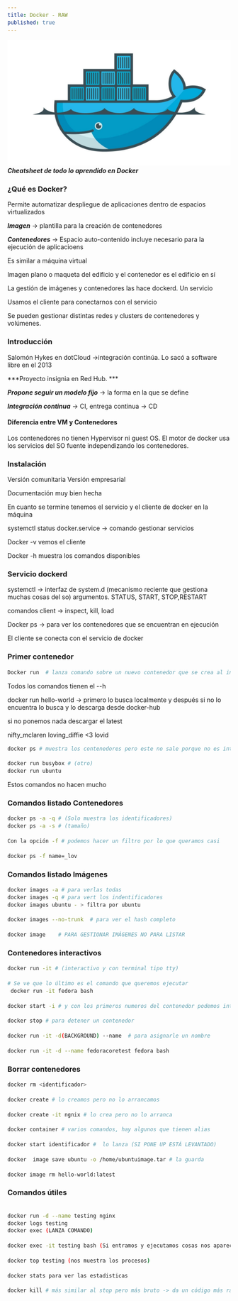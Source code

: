 ```yaml
---
title: Docker - RAW
published: true
---
```


![Powershell](./../assets/docker.jpg)
***Cheatsheet de todo lo aprendido en Docker***



### ¿Qué es Docker?
Permite automatizar despliegue de aplicaciones dentro de espacios virtualizados

***Imagen*** -> plantilla para la creación de contenedores

***Contenedores*** -> Espacio auto-contenido incluye necesario para la ejecución de aplicacioens

Es similar a máquina virtual 

Imagen plano o maqueta del edificio y el contenedor es el edificio en sí

La gestión de imágenes y contenedores las hace dockerd. Un servicio

Usamos el cliente para conectarnos con el servicio

Se pueden gestionar distintas redes y clusters de contenedores y volúmenes.

### Introducción

Salomón Hykes en dotCloud ->integración continúa. Lo sacó a software libre en el 2013

***Proyecto insignia en Red Hub. ***

***Propone seguir un modelo fijo*** -> la forma en la que se define

***Integración continua*** -> CI, entrega continua -> CD 

#### Diferencia entre VM y Contenedores
Los contenedores no tienen Hypervisor ni guest OS. El motor de docker usa los servicios del SO fuente independizando los contenedores.


### Instalación

Versión comunitaria 
Versión empresarial

Documentación muy bien hecha

En cuanto se termine tenemos el servicio y el cliente de docker en la máquina

systemctl status docker.service  -> comando gestionar servicios

Docker -v vemos el cliente

Docker -h muestra los comandos disponibles

### Servicio dockerd

systemctl -> interfaz de system.d (mecanismo reciente que gestiona muchas cosas del so) argumentos. STATUS, START, STOP,RESTART

comandos client -> inspect, kill, load

Docker ps -> para ver los contenedores que se encuentran en ejecución

El cliente se conecta con el servicio de docker


### Primer contenedor

```bash
Docker run  # lanza comando sobre un nuevo contenedor que se crea al instante
```
Todos los comandos tienen el --h

docker run hello-world -> primero lo busca localmente y después si no lo encuentra lo busca y lo descarga desde docker-hub

si no ponemos nada descargar el latest 

nifty_mclaren 
loving_diffie <3 lovid

```bash
docker ps # muestra los contenedores pero este no sale porque no es interactivo sino que se ejecuta y ya y docker ps -a si que lo muestra 

docker run busybox # (otro)
docker run ubuntu

```

Estos comandos no hacen mucho




### Comandos listado Contenedores

```bash
docker ps -a -q # (Solo muestra los identificadores)
docker ps -a -s # (tamaño)

Con la opción -f # podemos hacer un filtro por lo que queramos casi 

docker ps -f name=_lov


```


### Comandos listado Imágenes


```bash
docker images -a # para verlas todas
docker images -q # para vert los indentificadores
docker images ubuntu - > filtra por ubuntu

docker images --no-trunk  # para ver el hash completo

docker image    # PARA GESTIONAR IMÁGENES NO PARA LISTAR


```

### Contenedores interactivos

```bash
docker run -it # (interactivo y con terminal tipo tty)  

# Se ve que lo último es el comando que queremos ejecutar
 docker run -it fedora bash

docker start -i # y con los primeros numeros del contenedor podemos interactuar con el 

docker stop # para detener un contenedor

docker run -it -d(BACKGROUND) --name  # para asignarle un nombre

docker run -it -d --name fedoracoretest fedora bash

```


### Borrar contenedores

````bash
docker rm <identificador>

docker create # lo creamos pero no lo arrancamos
 
docker create -it ngnix # lo crea pero no lo arranca

docker container # varios comandos, hay algunos que tienen alias 

docker start identificador #  lo lanza (SI PONE UP ESTÁ LEVANTADO)

docker  image save ubuntu -o /home/ubuntuimage.tar # la guarda

docker image rm hello-world:latest
````

### Comandos útiles

```bash

docker run -d --name testing nginx
docker logs testing
docker exec (LANZA COMANDO)

docker exec -it testing bash (Si entramos y ejecutamos cosas nos aparecen en logs)

docker top testing (nos muestra los procesos)

docker stats para ver las estadisticas

docker kill # más similar al stop pero más bruto -> da un código más raro es mejor hacerlo con stop

```
